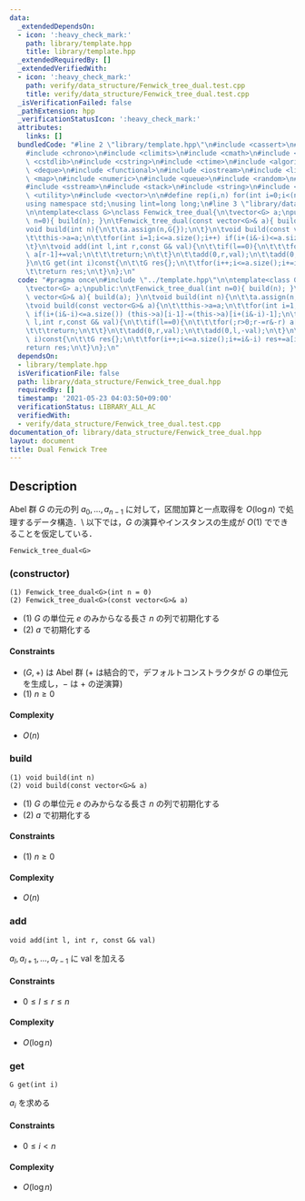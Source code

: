 ```yaml
---
data:
  _extendedDependsOn:
  - icon: ':heavy_check_mark:'
    path: library/template.hpp
    title: library/template.hpp
  _extendedRequiredBy: []
  _extendedVerifiedWith:
  - icon: ':heavy_check_mark:'
    path: verify/data_structure/Fenwick_tree_dual.test.cpp
    title: verify/data_structure/Fenwick_tree_dual.test.cpp
  _isVerificationFailed: false
  _pathExtension: hpp
  _verificationStatusIcon: ':heavy_check_mark:'
  attributes:
    links: []
  bundledCode: "#line 2 \"library/template.hpp\"\n#include <cassert>\n#include <cctype>\n\
    #include <chrono>\n#include <climits>\n#include <cmath>\n#include <cstdio>\n#include\
    \ <cstdlib>\n#include <cstring>\n#include <ctime>\n#include <algorithm>\n#include\
    \ <deque>\n#include <functional>\n#include <iostream>\n#include <limits>\n#include\
    \ <map>\n#include <numeric>\n#include <queue>\n#include <random>\n#include <set>\n\
    #include <sstream>\n#include <stack>\n#include <string>\n#include <tuple>\n#include\
    \ <utility>\n#include <vector>\n\n#define rep(i,n) for(int i=0;i<(n);i++)\n\n\
    using namespace std;\nusing lint=long long;\n#line 3 \"library/data_structure/Fenwick_tree_dual.hpp\"\
    \n\ntemplate<class G>\nclass Fenwick_tree_dual{\n\tvector<G> a;\npublic:\n\tFenwick_tree_dual(int\
    \ n=0){ build(n); }\n\tFenwick_tree_dual(const vector<G>& a){ build(a); }\n\t\
    void build(int n){\n\t\ta.assign(n,G{});\n\t}\n\tvoid build(const vector<G>& a){\n\
    \t\tthis->a=a;\n\t\tfor(int i=1;i<=a.size();i++) if(i+(i&-i)<=a.size()) (this->a)[i-1]-=(this->a)[i+(i&-i)-1];\n\
    \t}\n\tvoid add(int l,int r,const G& val){\n\t\tif(l==0){\n\t\t\tfor(;r>0;r-=r&-r)\
    \ a[r-1]+=val;\n\t\t\treturn;\n\t\t}\n\t\tadd(0,r,val);\n\t\tadd(0,l,-val);\n\t\
    }\n\tG get(int i)const{\n\t\tG res{};\n\t\tfor(i++;i<=a.size();i+=i&-i) res+=a[i-1];\n\
    \t\treturn res;\n\t}\n};\n"
  code: "#pragma once\n#include \"../template.hpp\"\n\ntemplate<class G>\nclass Fenwick_tree_dual{\n\
    \tvector<G> a;\npublic:\n\tFenwick_tree_dual(int n=0){ build(n); }\n\tFenwick_tree_dual(const\
    \ vector<G>& a){ build(a); }\n\tvoid build(int n){\n\t\ta.assign(n,G{});\n\t}\n\
    \tvoid build(const vector<G>& a){\n\t\tthis->a=a;\n\t\tfor(int i=1;i<=a.size();i++)\
    \ if(i+(i&-i)<=a.size()) (this->a)[i-1]-=(this->a)[i+(i&-i)-1];\n\t}\n\tvoid add(int\
    \ l,int r,const G& val){\n\t\tif(l==0){\n\t\t\tfor(;r>0;r-=r&-r) a[r-1]+=val;\n\
    \t\t\treturn;\n\t\t}\n\t\tadd(0,r,val);\n\t\tadd(0,l,-val);\n\t}\n\tG get(int\
    \ i)const{\n\t\tG res{};\n\t\tfor(i++;i<=a.size();i+=i&-i) res+=a[i-1];\n\t\t\
    return res;\n\t}\n};\n"
  dependsOn:
  - library/template.hpp
  isVerificationFile: false
  path: library/data_structure/Fenwick_tree_dual.hpp
  requiredBy: []
  timestamp: '2021-05-23 04:03:50+09:00'
  verificationStatus: LIBRARY_ALL_AC
  verifiedWith:
  - verify/data_structure/Fenwick_tree_dual.test.cpp
documentation_of: library/data_structure/Fenwick_tree_dual.hpp
layout: document
title: Dual Fenwick Tree
---
```


## Description
Abel 群 $G$ の元の列 $a_0,\ldots,a_{n-1}$ に対して，区間加算と一点取得を $O(\log n)$ で処理するデータ構造．\\
以下では，$G$ の演算やインスタンスの生成が $O(1)$ でできることを仮定している．
```
Fenwick_tree_dual<G>
```

### (constructor)
```
(1) Fenwick_tree_dual<G>(int n = 0)
(2) Fenwick_tree_dual<G>(const vector<G>& a)
```
- (1) $G$ の単位元 $e$ のみからなる長さ $n$ の列で初期化する
- (2) $a$ で初期化する

#### Constraints
- $(G,+)$ は Abel 群 ($+$ は結合的で，デフォルトコンストラクタが $G$ の単位元を生成し，$-$ は $+$ の逆演算)
- (1) $n\ge0$

#### Complexity
- $O(n)$

### build
```
(1) void build(int n)
(2) void build(const vector<G>& a)
```
- (1) $G$ の単位元 $e$ のみからなる長さ $n$ の列で初期化する
- (2) $a$ で初期化する

#### Constraints
- (1) $n\ge0$

#### Complexity
- $O(n)$

### add
```
void add(int l, int r, const G& val)
```
$a_l,a_{l+1},\ldots,a_{r-1}$ に $\mathrm{val}$ を加える

#### Constraints
- $0\le l\le r\le n$

#### Complexity
- $O(\log n)$

### get
```
G get(int i)
```
$a_i$ を求める

#### Constraints
- $0\le i\lt n$

#### Complexity
- $O(\log n)$
